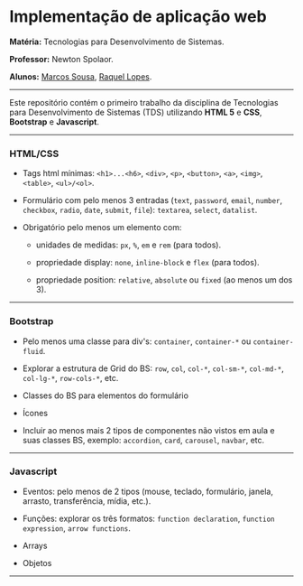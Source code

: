 # Implementação de aplicação web 

**Matéria:** Tecnologias para Desenvolvimento de Sistemas.

**Professor:** Newton Spolaor.

**Alunos:** [Marcos Sousa](https://github.com/molsousa), [Raquel Lopes](https://github.com/raquellopes3).

---

Este repositório contém o primeiro trabalho da disciplina de Tecnologias para Desenvolvimento de Sistemas (TDS) utilizando **HTML 5** e **CSS**, **Bootstrap** e **Javascript**.

---

### HTML/CSS

* Tags html mínimas: `<h1>...<h6>`, `<div>`, `<p>`, `<button>`, `<a>`, `<img>`, `<table>`, `<ul>/<ol>`.

- Formulário com pelo menos 3 entradas (`text`, `password`, `email`, `number`, `checkbox`, `radio`, `date`, `submit`, `file`): `textarea`, `select`, `datalist`.

* Obrigatório pelo menos um elemento com:
    * unidades de medidas: `px`, `%`, `em` e `rem` (para todos).

    * propriedade display: `none`, `inline-block` e `flex` (para todos).

    * propriedade position: `relative`, `absolute` ou `fixed` (ao menos um dos 3).

---

### Bootstrap

* Pelo menos uma classe para div's: `container`, `container-*` ou `container-fluid`.

* Explorar a estrutura de Grid do BS: `row`, `col`, `col-*`, `col-sm-*`, `col-md-*`, `col-lg-*`, `row-cols-*`, etc.

* Classes do BS para elementos do formulário

* Ícones

* Incluir ao menos mais 2 tipos de componentes não vistos em aula e suas classes BS, exemplo: `accordion`, `card`, `carousel`, `navbar`, etc.

---

### Javascript

* Eventos: pelo menos de 2 tipos (mouse, teclado, formulário, janela, arrasto, transferência, mídia, etc.).

* Funções: explorar os três formatos: `function declaration`, `function expression`, `arrow functions`.

* Arrays

* Objetos

---
